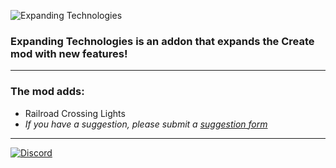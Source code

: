 ![Expanding Technologies](https://teamdiopside.nl/assets/expandingtechnologies/minecraft_title.png)
### Expanding Technologies is an addon that expands the Create mod with new features!

---

### The mod adds:
- Railroad Crossing Lights
- _If you have a suggestion, please submit a [suggestion form](https://github.com/TeamDiopside/ExpandingTechnologies/issues)_

---

[![Discord](https://teamdiopside.nl/assets/diopside/Serverbanner.png)](https://teamdiopside.nl/discord/)